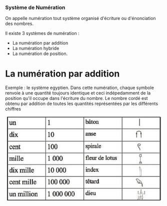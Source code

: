 ### Système de Numération

On appelle numération tout système organisé d'écriture ou d'énonciation des nombres.

Il existe 3 systèmes de numération :
* La numération par addition
* La numération hybride 
* La numération de position.

# La numération par addition

Exemple : le système egyptien. Dans cette numération, chaque symbole renvoie à une quantité toujours identique et ceci indépedamment de la position qu'il occupe dans l'écriture du nombre.
Le nombre cordé est obtenu par addition de toutes les quantités représentées par les différents chiffres 

![egyptien](./images/69D24103-5D28-4AF6-9B4B-EBF52484D66D.jpeg "image numeration")

